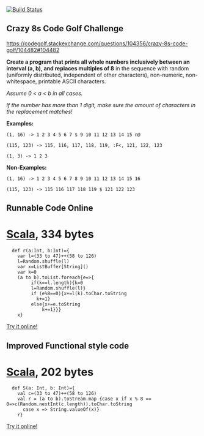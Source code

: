 [![Build Status](https://travis-ci.org/firephil/Crazy8s-intelij-sbt.svg?branch=master)](https://travis-ci.org/firephil/Crazy8s-intelij-sbt)

## Crazy 8s Code Golf Challenge

https://codegolf.stackexchange.com/questions/104356/crazy-8s-code-golf/104482#104482

**Create a program that prints all whole numbers inclusively between an interval (a, b), and replaces multiples of 8** 
in the sequence with random (uniformly distributed, independent of other characters), non-numeric, 
non-whitespace, printable ASCII characters.

*Assume 0 < a < b in all cases.*

*If the number has more than 1 digit, make sure the amount of characters in the replacement matches!*

**Examples:**

`(1, 16) -> 1 2 3 4 5 6 7 $ 9 10 11 12 13 14 15 n@`

`(115, 123) -> 115, 116, 117, 118, 119, :F<, 121, 122, 123`

`(1, 3) -> 1 2 3`

**Non-Examples:**

`(1, 16) -> 1 2 3 4 5 6 7 8 9 10 11 12 13 14 15 16`

`(115, 123) -> 115 116 117 118 119 $ 121 122 123`

## Runnable Code Online
# [Scala], 334 bytes

<!-- language-all: lang-scala -->

      def r(a:Int, b:Int)={
        var l=(33 to 47)++(58 to 126)
        l=Random.shuffle(l)
        var x=ListBuffer[String]()
        var k=0
        (a to b).toList.foreach{e=>{
             if(k==l.length){k=0
             l=Random.shuffle(l)}
             if (e%8==0){x+=l(k).toChar.toString
               k+=1}
             else{x+=e.toString
                 k+=1}}}
        x}

[Try it online!][TIO-jfjhl5fc]

[Scala]: http://www.scala-lang.org/
[TIO-jfjhl5fc]: https://tio.run/##dZBNS8QwEIbv/RVzERK6hK7rxyJEUE@CXvQoHtJ2uo2dTUqalULpb69Nq3aFNZeZMM@TeUmTKVKD3tfWeWjCRWSWCDOvrRH7g1cpoXjSjb8/FAW66A968JrEizK53UdRZNOP0YNnpQ1g69HkDdzVdRcBDAA5FuCYunk0fgVpKFyGEcCnckCSbTbgLVxc8zhml9vQr8@v@ESQnJeIphxTEDLiv2Yrl3Rvr95ps3tny7iSydQzFV5MufA28KKwDlVWdihv5xTT0QWrpCRBaHa@5N2PDf@k6I9VYHi2lTLhXRtLYlXY9VAqN5Y51wIDVLFcH9lIDQYNT8LfeD8LbT9@Zz0ynjm2TlabhPOoH74A "Scala – Try It Online"

## Improved Functional style code
# [Scala], 202 bytes

<!-- language-all: lang-scala -->

      def S(a: Int, b: Int)={
        val c=(33 to 47)++(58 to 126)
        val r = (a to b).toStream.map {case x if x % 8 == 0=>c(Random.nextInt(c.length)).toChar.toString
          case x => String.valueOf(x)}
        r}

[Try it online!][TIO-jfjnkfpe]

[Scala]: http://www.scala-lang.org/
[TIO-jfjnkfpe]: https://tio.run/##VVBdS8MwFH3PrzgvQsJG6Ky6IWSgPgmK4H5BmqZbJE1Kmkph9LfXpBXBl/t57jn33l5JK2fTdj5E9DnhylurVTTe8XaIsrKav5k@Pg9NowP5Bx2isfxTutq3hBBffaU5vEvjoMeoXd3jqeuuBJiBWjc4UfmIVxe3qBbPRG4C39JCCVqWiB53e7bZ0PtDjne3D@wPESBAZS5XjEd/ikHLlreyw1XJXmOEaZK5wQFCoBBHRdfduEvrJDmquNXuHC8sz79cZFhpjDsvIsAvjzhiLfOkO@iPho5sWiBhSqd0qRXpie6KbVlkqvwfRqb5Bw "Scala – Try It Online"
